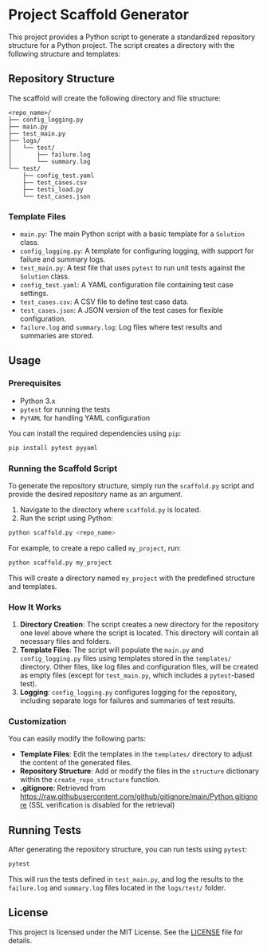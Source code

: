# Project Scaffold Generator

This project provides a Python script to generate a standardized repository structure for a Python project. The script creates a directory with the following structure and templates:

## Repository Structure

The scaffold will create the following directory and file structure:

```
<repo_name>/
├── config_logging.py
├── main.py
├── test_main.py
├── logs/
│   └── test/
│       ├── failure.log
│       └── summary.log
└── test/
    ├── config_test.yaml
    ├── test_cases.csv
    ├── tests_load.py
    └── test_cases.json
```

### Template Files
- `main.py`: The main Python script with a basic template for a `Solution` class.
- `config_logging.py`: A template for configuring logging, with support for failure and summary logs.
- `test_main.py`: A test file that uses `pytest` to run unit tests against the `Solution` class.
- `config_test.yaml`: A YAML configuration file containing test case settings.
- `test_cases.csv`: A CSV file to define test case data.
- `test_cases.json`: A JSON version of the test cases for flexible configuration.
- `failure.log` and `summary.log`: Log files where test results and summaries are stored.

## Usage

### Prerequisites
- Python 3.x
- `pytest` for running the tests
- `PyYAML` for handling YAML configuration

You can install the required dependencies using `pip`:

```bash
pip install pytest pyyaml
```

### Running the Scaffold Script

To generate the repository structure, simply run the `scaffold.py` script and provide the desired repository name as an argument.

1. Navigate to the directory where `scaffold.py` is located.
2. Run the script using Python:

```bash
python scaffold.py <repo_name>
```

For example, to create a repo called `my_project`, run:

```bash
python scaffold.py my_project
```

This will create a directory named `my_project` with the predefined structure and templates.

### How It Works

1. **Directory Creation**: The script creates a new directory for the repository one level above where the script is located. This directory will contain all necessary files and folders.
2. **Template Files**: The script will populate the `main.py` and `config_logging.py` files using templates stored in the `templates/` directory. Other files, like log files and configuration files, will be created as empty files (except for `test_main.py`, which includes a `pytest`-based test).
3. **Logging**: `config_logging.py` configures logging for the repository, including separate logs for failures and summaries of test results.

### Customization

You can easily modify the following parts:

- **Template Files**: Edit the templates in the `templates/` directory to adjust the content of the generated files.
- **Repository Structure**: Add or modify the files in the `structure` dictionary within the `create_repo_structure` 
function.
- **.gitignore**: Retrieved from https://raw.githubusercontent.com/github/gitignore/main/Python.gitignore (SSL verification is disabled for the retrieval)

## Running Tests

After generating the repository structure, you can run tests using `pytest`:

```bash
pytest
```

This will run the tests defined in `test_main.py`, and log the results to the `failure.log` and `summary.log` files located in the `logs/test/` folder.

## License

This project is licensed under the MIT License. See the [LICENSE](LICENSE) file for details.
```
